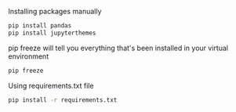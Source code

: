 
Installing packages manually

```sh
pip install pandas
pip install jupyterthemes
```

pip freeze will tell you everything that's been installed in your virtual environment

```sh
pip freeze
```

Using requirements.txt file

```sh
pip install -r requirements.txt
```
